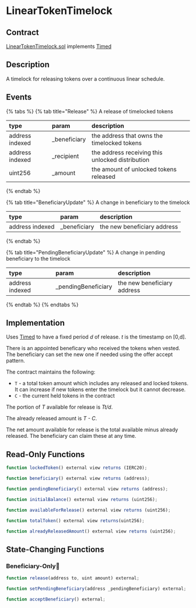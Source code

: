 # LinearTokenTimelock

## Contract

[LinearTokenTimelock.sol](https://github.com/fei-protocol/fei-protocol-core/blob/master/contracts/utils/LinearTokenTimelock.sol) implements [Timed](https://github.com/fei-protocol/fei-protocol-core/wiki/Timed)

## Description

A timelock for releasing tokens over a continuous linear schedule.

## Events

{% tabs %}
{% tab title="Release" %}
A release of timelocked tokens

| type | param | description |
| :--- | :--- | :--- |
| address indexed | \_beneficiary | the address that owns the timelocked tokens |
| address indexed | \_recipient | the address receiving this unlocked distribution |
| uint256 | \_amount | the amount of unlocked tokens released |
{% endtab %}

{% tab title="BeneficiaryUpdate" %}
A change in beneficiary to the timelock

| type | param | description |
| :--- | :--- | :--- |
| address indexed | \_beneficiary | the new beneficiary address |
{% endtab %}

{% tab title="PendingBeneficiaryUpdate" %}
A change in pending beneficiary to the timelock

| type | param | description |
| :--- | :--- | :--- |
| address indexed | \_pendingBeneficiary | the new beneficiary address |
{% endtab %}
{% endtabs %}

## Implementation

Uses [Timed](https://github.com/fei-protocol/fei-protocol-core/wiki/Timed) to have a fixed period _d_ of release. _t_ is the timestamp on \[0,d\].

There is an appointed beneficary who received the tokens when vested. The beneficiary can set the new one if needed using the offer accept pattern.

The contract maintains the following:

* `T` - a total token amount which includes any released and locked tokens. It can increase if new tokens enter the timelock but it cannot decrease.
* `C` - the current held tokens in the contract

The portion of _T_ available for release is _Tt/d_.

The already released amount is _T - C_.

The net amount available for release is the total available minus already released. The beneficiary can claim these at any time.

## Read-Only Functions

```javascript
function lockedToken() external view returns (IERC20);

function beneficiary() external view returns (address);

function pendingBeneficiary() external view returns (address);

function initialBalance() external view returns (uint256);

function availableForRelease() external view returns (uint256);

function totalToken() external view returns(uint256);

function alreadyReleasedAmount() external view returns (uint256);
```

## State-Changing Functions <a id="state-changing-functions"></a>

### Beneficiary-Only👑

```javascript
function release(address to, uint amount) external;

function setPendingBeneficiary(address _pendingBeneficiary) external;

function acceptBeneficiary() external;
```

